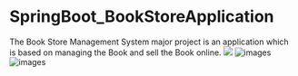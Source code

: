 # SpringBoot_BookStoreApplication

The Book Store Management System major project is an application which is based on managing the Book and sell the Book online.
![](../../AppData/Local/Temp/download.png)
![images](https://user-images.githubusercontent.com/15075906/190155061-9c30b52e-b31d-428f-9477-b86537cee6f4.jpg)
![images](https://user-images.githubusercontent.com/15075906/190155158-ad1ab510-4926-42e7-8fcb-7a783d9b67d3.jpg)